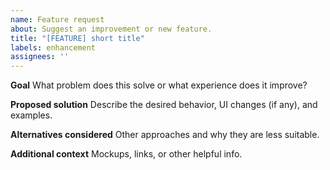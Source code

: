 ```yaml
---
name: Feature request
about: Suggest an improvement or new feature.
title: "[FEATURE] short title"
labels: enhancement
assignees: ''
---
```


**Goal**
What problem does this solve or what experience does it improve?

**Proposed solution**
Describe the desired behavior, UI changes (if any), and examples.

**Alternatives considered**
Other approaches and why they are less suitable.

**Additional context**
Mockups, links, or other helpful info.

